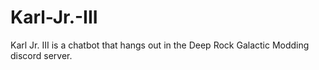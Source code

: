 # Karl-Jr.-III
Karl Jr. III is a chatbot that hangs out in the Deep Rock Galactic Modding discord server.
